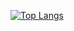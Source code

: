 [![Top Langs](https://github-readme-stats.vercel.app/api/top-langs/?username=htmluz&size_weight=0.5&count_weight=0.5&hide=css,html&layout=donut)](https://github.com/anuraghazra/github-readme-stats)


<!--
**htmluz/htmluz** is a ✨ _special_ ✨ repository because its `README.md` (this file) appears on your GitHub profile.

Here are some ideas to get you started:

- 🔭 I’m currently working on ...
- 🌱 I’m currently learning ...
- 👯 I’m looking to collaborate on ...
- 🤔 I’m looking for help with ...
- 💬 Ask me about ...
- 📫 How to reach me: ...
- 😄 Pronouns: ...
- ⚡ Fun fact: ...
-->
